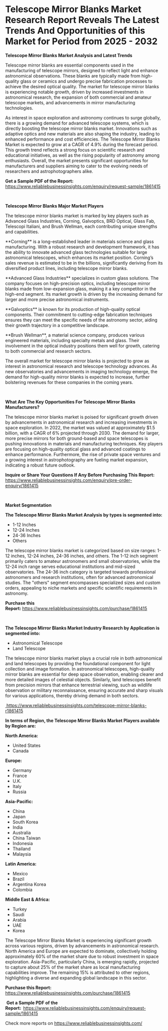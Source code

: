 <p><h1>Telescope Mirror Blanks Market Research Report Reveals The Latest Trends And Opportunities of this Market for Period from 2025 - 2032</h1></p><p><strong>Telescope Mirror Blanks Market Analysis and Latest Trends</strong></p>
<p><p>Telescope mirror blanks are essential components used in the manufacturing of telescope mirrors, designed to reflect light and enhance astronomical observations. These blanks are typically made from high-quality glass or ceramics and undergo precise fabrication processes to achieve the desired optical quality. The market for telescope mirror blanks is experiencing notable growth, driven by increased investments in astronomical research, the expansion of both commercial and amateur telescope markets, and advancements in mirror manufacturing technologies.</p><p>As interest in space exploration and astronomy continues to surge globally, there is a growing demand for advanced telescope systems, which is directly boosting the telescope mirror blanks market. Innovations such as adaptive optics and new materials are also shaping the industry, leading to enhanced performance and cost efficiencies. The Telescope Mirror Blanks Market is expected to grow at a CAGR of 4.9% during the forecast period. This growth trend reflects a strong focus on scientific research and educational initiatives, as well as the rising popularity of astronomy among enthusiasts. Overall, the market presents significant opportunities for manufacturers and suppliers aiming to cater to the evolving needs of researchers and astrophotographers alike.</p></p>
<p><strong>Get a Sample PDF of the Report:&nbsp;</strong> <a href="https://www.reliablebusinessinsights.com/enquiry/request-sample/1861415?utm_campaign=3003&utm_medium=2&utm_source=Github&utm_content=ia&utm_term=05042025&utm_id=telescope-mirror-blanks">https://www.reliablebusinessinsights.com/enquiry/request-sample/1861415</a></p>
<p>&nbsp;</p>
<p><strong>Telescope Mirror Blanks Major Market Players</strong></p>
<p><p>The telescope mirror blanks market is marked by key players such as Advanced Glass Industries, Corning, Galvoptics, BRD Optical, Glass Fab, Telescopi Italiani, and Brush Wellman, each contributing unique strengths and capabilities.</p><p>**Corning** is a long-established leader in materials science and glass manufacturing. With a robust research and development framework, it has the ability to innovate advanced glass technologies suitable for large astronomical telescopes, which enhances its market position. Corning’s sales revenue is estimated to be in the billions, significantly deriving from its diversified product lines, including telescope mirror blanks.</p><p>**Advanced Glass Industries** specializes in custom glass solutions. The company focuses on high-precision optics, including telescope mirror blanks made from low-expansion glass, making it a key competitor in the high-end segment. Its market growth is driven by the increasing demand for larger and more precise astronomical instruments.</p><p>**Galvoptics** is known for its production of high-quality optical components. Their commitment to cutting-edge fabrication techniques ensures they can meet the specific needs of the astronomy sector, aiding their growth trajectory in a competitive landscape.</p><p>**Brush Wellman**, a material science company, produces various engineered materials, including specialty metals and glass. Their involvement in the optical industry positions them well for growth, catering to both commercial and research sectors.</p><p>The overall market for telescope mirror blanks is projected to grow as interest in astronomical research and telescope technology advances. As new observatories and advancements in imaging technology emerge, the demand for high-quality mirror blanks is expected to increase, further bolstering revenues for these companies in the coming years.</p></p>
<p>&nbsp;</p>
<p><strong>What Are The Key Opportunities For Telescope Mirror Blanks Manufacturers?</strong></p>
<p><p>The telescope mirror blanks market is poised for significant growth driven by advancements in astronomical research and increasing investments in space exploration. In 2022, the market was valued at approximately $1.5 billion, with a CAGR of 6% projected through 2030. The demand for larger, more precise mirrors for both ground-based and space telescopes is pushing innovations in materials and manufacturing techniques. Key players are focusing on high-quality optical glass and advanced coatings to enhance performance. Furthermore, the rise of private space ventures and a growing interest in astrophotography are fueling market expansion, indicating a robust future outlook.</p></p>
<p><strong>Inquire or Share Your Questions If Any Before Purchasing This Report:</strong> <a href="https://www.reliablebusinessinsights.com/enquiry/pre-order-enquiry/1861415?utm_campaign=3003&utm_medium=2&utm_source=Github&utm_content=ia&utm_term=05042025&utm_id=telescope-mirror-blanks">https://www.reliablebusinessinsights.com/enquiry/pre-order-enquiry/1861415</a></p>
<p>&nbsp;</p>
<p><strong>Market Segmentation</strong></p>
<p><strong>The Telescope Mirror Blanks Market Analysis by types is segmented into:</strong></p>
<p><ul><li>1-12 Inches</li><li>12-24 Inches</li><li>24-36 Inches</li><li>Others</li></ul></p>
<p><p>The telescope mirror blanks market is categorized based on size ranges: 1-12 inches, 12-24 inches, 24-36 inches, and others. The 1-12 inch segment primarily caters to amateur astronomers and small observatories, while the 12-24 inch range serves educational institutions and mid-sized observatories. The 24-36 inch category is targeted towards professional astronomers and research institutions, often for advanced astronomical studies. The "others" segment encompasses specialized sizes and custom orders, appealing to niche markets and specific scientific requirements in astronomy.</p></p>
<p><strong>Purchase this Report:&nbsp;</strong><a href="https://www.reliablebusinessinsights.com/purchase/1861415?utm_campaign=3003&utm_medium=2&utm_source=Github&utm_content=ia&utm_term=05042025&utm_id=telescope-mirror-blanks">https://www.reliablebusinessinsights.com/purchase/1861415</a></p>
<p>&nbsp;</p>
<p><strong>The Telescope Mirror Blanks Market Industry Research by Application is segmented into:</strong></p>
<p><ul><li>Astronomical Telescope</li><li>Land Telescope</li></ul></p>
<p><p>The telescope mirror blanks market plays a crucial role in both astronomical and land telescopes by providing the foundational component for light collection and image formation. In astronomical telescopes, high-quality mirror blanks are essential for deep space observation, enabling clearer and more detailed images of celestial objects. Similarly, land telescopes benefit from precision mirrors that enhance terrestrial viewing, such as wildlife observation or military reconnaissance, ensuring accurate and sharp visuals for various applications, thereby driving demand in both sectors.</p></p>
<p><a href="https://www.reliablebusinessinsights.com/telescope-mirror-blanks-r1861415?utm_campaign=3003&utm_medium=2&utm_source=Github&utm_content=ia&utm_term=05042025&utm_id=telescope-mirror-blanks">&nbsp;https://www.reliablebusinessinsights.com/telescope-mirror-blanks-r1861415</a></p>
<p><strong>In terms of Region, the Telescope Mirror Blanks Market Players available by Region are:</strong></p>
<p>
    <p> <strong> North America: </strong>
        <ul>
            <li>United States</li>
            <li>Canada</li>
        </ul>
        </p> 
    <p> <strong> Europe: </strong>
        <ul>
            <li>Germany</li>
            <li>France</li>
            <li>U.K.</li>
            <li>Italy</li>
            <li>Russia</li>
        </ul>
        </p> 
    <p> <strong> Asia-Pacific: </strong>
        <ul>
            <li>China</li>
            <li>Japan</li>
            <li>South Korea</li>
            <li>India</li>
            <li>Australia</li>
            <li>China Taiwan</li>
            <li>Indonesia</li>
            <li>Thailand</li>
            <li>Malaysia</li>
        </ul>
        </p> 
    <p> <strong> Latin America: </strong>
        <ul>
            <li>Mexico</li>
            <li>Brazil</li>
            <li>Argentina Korea</li>
            <li>Colombia</li>
        </ul>
        </p> 
    <p> <strong> Middle East & Africa: </strong>
        <ul>
            <li>Turkey</li>
            <li>Saudi</li>
            <li>Arabia</li>
            <li>UAE</li>
            <li>Korea</li>
        </ul>
    </p>
    </p>
<p><p>The Telescope Mirror Blanks Market is experiencing significant growth across various regions, driven by advancements in astronomical research. North America and Europe are expected to dominate, collectively holding approximately 60% of the market share due to robust investment in space exploration. Asia-Pacific, particularly China, is emerging rapidly, projected to capture about 25% of the market share as local manufacturing capabilities improve. The remaining 15% is attributed to other regions, highlighting a diverse and expanding global landscape in this sector.</p></p>
<p><strong>Purchase this Report: </strong><a href="https://www.reliablebusinessinsights.com/purchase/1861415?utm_campaign=3003&utm_medium=2&utm_source=Github&utm_content=ia&utm_term=05042025&utm_id=telescope-mirror-blanks">https://www.reliablebusinessinsights.com/purchase/1861415</a></p>
<p>&nbsp;<strong>Get a Sample PDF of the Report:&nbsp;&nbsp;</strong><a href="https://www.reliablebusinessinsights.com/enquiry/request-sample/1861415?utm_campaign=3003&utm_medium=2&utm_source=Github&utm_content=ia&utm_term=05042025&utm_id=telescope-mirror-blanks">https://www.reliablebusinessinsights.com/enquiry/request-sample/1861415</a></p>
<p><strong></strong></p>
<p>Check more reports on <a href="https://www.reliablebusinessinsights.com/?utm_campaign=3003&utm_medium=2&utm_source=Github&utm_content=ia&utm_term=05042025&utm_id=telescope-mirror-blanks">https://www.reliablebusinessinsights.com/</a></p>